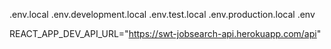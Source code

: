 .env.local
.env.development.local
.env.test.local
.env.production.local
.env


REACT_APP_DEV_API_URL="https://swt-jobsearch-api.herokuapp.com/api"